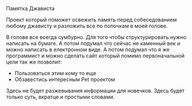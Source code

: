Памятка Джависта

Проект который поможет освежить память перед собеседованием любому джависту 
и разложить все по полочкам в моей голове.

В голове все всегда сумбурно. Для того чтобы структурировать нужно написать на бумаге.
А потом подумал что сейчас не каменный век и можно написать в електронном виде.
А потом подумал что я же программист и можно сделать сайт который помимо первоначальной
цели так же позволит:
* Пользоваться этим кому то еще
* Обзавестись интересным Pet проектом

Здесь не будет разжевывания информации для новечков.
Здесь будет только суть, вкратце и простыми словами.
